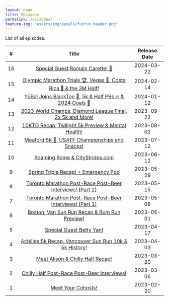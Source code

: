 ```yaml
---
layout: page
title: Episodes
permalink: /episodes/
feature-img: "assets/img/pexels/funrun_header.png"
---
```


List of all episodes.

|   #   |                                                           Title                                                            | Release Date |
| :---: | :------------------------------------------------------------------------------------------------------------------------: | :----------: |
|  16   |                 [Special Guest Romain Carette! 🥳](https://runforthefunofit.com/2024/03/22/Episode-16.html)                 |  2024-03-22  |
|  15   | [Olympic Marathon Trials 🏆, Vegas 🎰, Costa Rica 🌴 & the 3M Half!](https://runforthefunofit.com/2024/02/14/Episode-15.html) |  2024-02-14  |
|  14   |     [YüBaí Joins BlackToe 🥳, 5k & Half PBs 🔥 & 2024 Goals 🎯](https://runforthefunofit.com/2024/01/12/Episode-14.html)      |  2024-01-12  |
|  13   |    [2023 World Champs, Diamond League Final, 2x 5k and More!](https://runforthefunofit.com/2023/09/22/Episode-13.html)     |  2023-09-22  |
|  12   |        [10KTO Recap, Twilight 5k Preview & Mental Health!](https://runforthefunofit.com/2023/08/02/Episode-12.html)        |  2023-08-02  |
|  11   |          [Meaford 5k 🥇, USATF Championships and Snacks!](https://runforthefunofit.com/2023/07/12/Episode-11.html)          |  2023-07-12  |
|  10   |                 [Roaming Rome & CityStrides.com](https://runforthefunofit.com/2023/06/12/Episode-10.html)                  |  2023-06-12  |
|   9   |               [Spring Triple Recap! + Emergency Pod](https://runforthefunofit.com/2023/05/29/Episode-9.html)               |  2023-05-29  |
|   8   |    [Toronto Marathon Post-Race Post-Beer Interviews! (Part 2)](https://runforthefunofit.com/2023/05/15/Episode-8.html)     |  2023-05-15  |
|   7   |    [Toronto Marathon Post-Race Post-Beer Interviews! (Part 1)](https://runforthefunofit.com/2023/05/08/Episode-7.html)     |  2023-05-08  |
|   6   |           [Boston, Van Sun Run Recap & Bum Run Preview!](https://runforthefunofit.com/2023/05/01/Episode-6.html)           |  2023-05-01  |
|   5   |                     [Special Guest Betty Yan!](https://runforthefunofit.com/2023/04/17/Episode-5.html)                     |  2023-04-17  |
|   4   |      [Achilles 5k Recap, Vancouver Sun Run 10k & 5k History!](https://runforthefunofit.com/2023/04/03/Episode-4.html)      |  2023-04-03  |
|   3   |                 [Meet Alison & Chilly Half Recap!](https://runforthefunofit.com/2023/03/20/Episode-3.html)                 |  2023-03-20  |
|   2   |           [Chilly Half Post-Race Post-Beer Interviews!](https://runforthefunofit.com/2023/03/06/Episode-2.html)            |  2023-03-06  |
|   1   |                        [Meet Your Cohosts!](https://runforthefunofit.com/2023/02/20/Episode-1.html)                        |  2023-02-20  |
